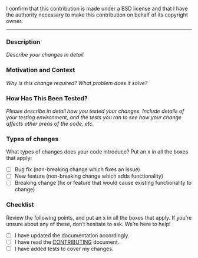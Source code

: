 <!-- The following statement must stay in the PR description -->

I confirm that this contribution is made under a BSD license and that I have the authority necessary to make this contribution on behalf of its copyright owner.

---

### Description

_Describe your changes in detail._

### Motivation and Context

_Why is this change required? What problem does it solve?_

### How Has This Been Tested?

_Please describe in detail how you tested your changes. Include details of your testing environment, and the tests you ran to see how your change affects other areas of the code, etc._

### Types of changes

What types of changes does your code introduce? Put an x in all the boxes that apply:

-   [ ] Bug fix (non-breaking change which fixes an issue)
-   [ ] New feature (non-breaking change which adds functionality)
-   [ ] Breaking change (fix or feature that would cause existing functionality to change)

### Checklist

Review the following points, and put an x in all the boxes that apply. If you’re unsure about any of these, don’t hesitate to ask. We’re here to help!

-   [ ] I have updated the documentation accordingly.
-   [ ] I have read the [CONTRIBUTING](https://github.com/acss-io/atomizer/blob/master/CONTRIBUTING.md) document.
-   [ ] I have added tests to cover my changes.
